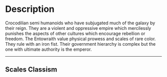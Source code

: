 # Description
Crocodilian semi humanoids who have subjugated much of the galaxy by their reign. They are a violent and oppressive empire which mercilessly punishes the aspects of other cultures which encourage rebellion or freedom. The Entowraith value physical prowess and scales of rare color. They rule with an iron fist. Their government hierarchy is complex but the one with ultimate authority is the emperor.

---

## Scales Classism
